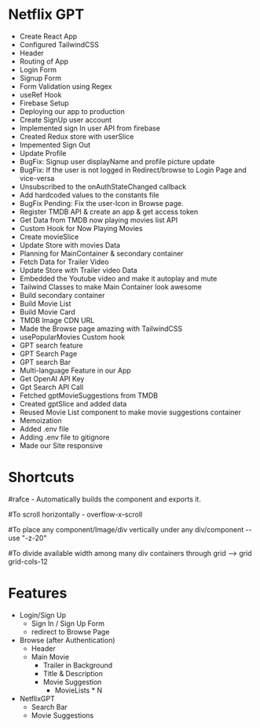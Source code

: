 # Netflix GPT

- Create React App
- Configured TailwindCSS
- Header
- Routing of App
- Login Form
- Signup Form
- Form Validation using Regex
- useRef Hook
- Firebase Setup
- Deploying our app to production
- Create SignUp user account
- Implemented sign In user API from firebase
- Created Redux store with userSlice
- Impemented Sign Out
- Update Profile
- BugFix: Signup user displayName and profile picture update
- BugFix: If the user is not logged in Redirect/browse to Login Page and vice-versa
- Unsubscribed to the onAuthStateChanged callback
- Add hardcoded values to the constants file
- BugFix Pending: Fix the user-Icon in Browse page.
- Register TMDB API & create an app & get access token
- Get Data from TMDB now playing movies list API
- Custom Hook for Now Playing Movies
- Create movieSlice
- Update Store with movies Data
- Planning for MainContainer & secondary container
- Fetch Data for Trailer Video
- Update Store with Trailer video Data
- Embedded the Youtube video and make it autoplay  and mute
- Tailwind Classes to make Main Container look awesome
- Build secondary container
- Build Movie List
- Build Movie Card
- TMDB Image CDN URL
- Made the Browse page amazing with TailwindCSS
- usePopularMovies Custom hook
- GPT search feature
- GPT Search Page
- GPT search Bar
- Multi-language Feature in our App
- Get OpenAI API Key
- Gpt Search API Call
- Fetched gptMovieSuggestions from TMDB
- Created gptSlice and added data
- Reused Movie List component to make movie suggestions container
- Memoization
- Added .env file
- Adding .env file to gitignore
- Made our Site responsive


# Shortcuts

#rafce - Automatically builds the component and exports it. 

#To scroll horizontally - overflow-x-scroll

#To place any component/Image/div vertically under any div/component -- use "-z-20"

#To divide available width among many div containers through grid --> grid grid-cols-12



# Features
- Login/Sign Up
    - Sign In / Sign Up Form
    - redirect to Browse Page
- Browse (after Authentication)
    - Header
    - Main Movie
       - Trailer in Background
       - Title & Description
       - Movie Suggestion
          - MovieLists * N
- NetflixGPT
    - Search Bar
    - Movie Suggestions         